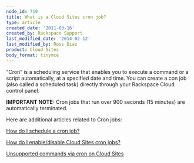 ```yaml
---
node_id: 719
title: What is a Cloud Sites cron job?
type: article
created_date: '2011-03-16'
created_by: Rackspace Support
last_modified_date: '2014-02-12'
last_modified_by: Ross Diaz
product: Cloud Sites
body_format: tinymce
---
```


&ldquo;Cron&rdquo; is a scheduling service that enables you to execute a command or
a script automatically, at a specified date and time. You can create a
con job (also called a scheduled task) directly through your Rackspace
Cloud control panel.

**IMPORTANT NOTE:** Cron jobs that run over 900 seconds (15 minutes) are
automatically terminated.

Here are additional articles related to Cron jobs:

[How do I schedule a cron
job?](/knowledge_center/index.php/How_do_I_schedule_a_cron_job%3F "How do I schedule a cron job?")

[How do I enable/disable Cloud Sites cron
jobs?](/how-to/enable-or-disable-a-cloud-sites-scheduled-task-cron-job)

[Unsupported commands via cron on Cloud
Sites](/how-to/unsupported-commands-via-cron-on-cloud-sites)




